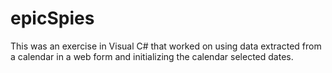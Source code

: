 # epicSpies
This was an exercise in Visual C# that worked on using data extracted from a calendar in a web form and initializing the calendar selected dates.
